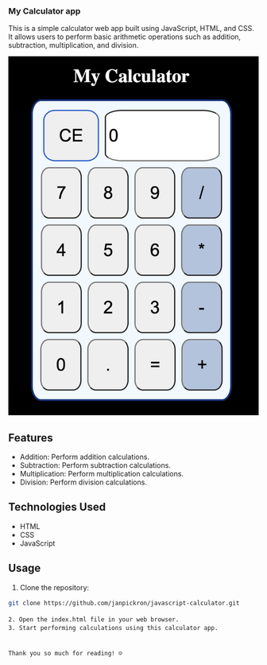 ### My Calculator app 
This is a simple calculator web app built using JavaScript, HTML, and CSS. It allows users to perform basic arithmetic operations such as addition, subtraction, multiplication, and division.

![screenshot of project](/screenshot-calc-js.png)
## Features
- Addition: Perform addition calculations.
- Subtraction: Perform subtraction calculations.
- Multiplication: Perform multiplication calculations.
- Division: Perform division calculations.

## Technologies Used
- HTML
- CSS
- JavaScript

## Usage

1. Clone the repository:

```bash
git clone https://github.com/janpickron/javascript-calculator.git

2. Open the index.html file in your web browser.
3. Start performing calculations using this calculator app.


Thank you so much for reading! ☺
